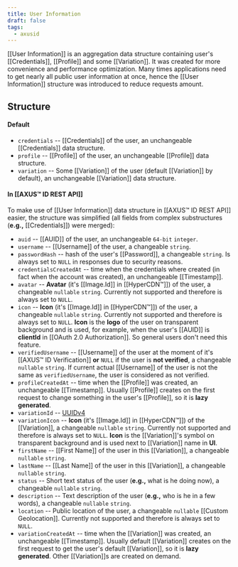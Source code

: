 ```yaml
---
title: User Information
draft: false
tags:
  - axusid
---
```

[[User Information]] is an aggregation data structure containing user's [[Credentials]], [[Profile]] and some [[Variation]]. It was created for more convenience and performance optimization. Many times applications need to get nearly all public user information at once, hence the [[User Information]] structure was introduced to reduce requests amount.
## Structure
#### Default
- `credentials` -- [[Credentials]] of the user, an unchangeable [[Credentials]] data structure.
- `profile` -- [[Profile]] of the user, an unchangeable [[Profile]] data structure.
- `variation` -- Some [[Variation]] of the user (default [[Variation]] by default), an unchangeable [[Variation]] data structure.
#### In [[AXUS™ ID REST API]]
To make use of [[User Information]] data structure in [[AXUS™ ID REST API]] easier, the structure was simplified (all fields from complex substructures (**e.g.,** [[Credentials]]) were merged):
- `auid` -- [[AUID]] of the user, an unchangeable `64-bit` `integer`.
- `username` -- [[Username]] of the user, a changeable `string`.
- `passwordHash` -- hash of the user's [[Password]], a changeable `string`. Is always set to `NULL` in responses due to security reasons.
- `credentialsCreatedAt` -- time when the credentials where created (in fact when the account was  created), an unchangeable [[Timestamp]].
- `avatar` -- **Avatar** (it's [[Image.Id]] in [[HyperCDN™]]) of the user, a changeable `nullable` `string`. Currently not supported and therefore is always set to `NULL`.
- `icon` -- **Icon** (it's [[Image.Id]] in [[HyperCDN™]]) of the user, a changeable `nullable` `string`. Currently not supported and therefore is always set to `NULL`. **Icon** is the **logo** of the user on transparent background and is used, for example, when the user's [[AUID]] is **clientId** in [[OAuth 2.0 Authorization]]. So general users don't need this feature.
- `verifiedUsername` -- [[Username]] of the user at the moment of it's [[AXUS™ ID Verification]] **or** `NULL` if the user is **not verified**, a changeable `nullable` `string`. If current actual [[Username]] of the user is not the same as `verifiedUsername`, the user is considered as not verified.
- `profileCreatedAt` -- time when the [[Profile]] was created, an unchangeable [[Timestamp]]. Usually [[Profile]] creates on the first request to change something in the user's [[Profile]], so it is **lazy generated**.
- `variationId` -- [UUIDv4](https://en.wikipedia.org/wiki/Universally_unique_identifier)
- `variationIcon` -- **Icon** (it's [[Image.Id]] in [[HyperCDN™]]) of the [[Variation]], a changeable `nullable` `string`. Currently not supported and therefore is always set to `NULL`. **Icon** is the [[Variation]]'s symbol on transparent background and is used next to [[Variation]] name in **UI**.
- `firstName` -- [[First Name]] of the user in this [[Variation]], a changeable `nullable` `string`.
- `lastName` -- [[Last Name]] of the user in this [[Variation]], a changeable `nullable` `string`.
- `status` -- Short text status of the user (**e.g.,** what is he doing now), a changeable `nullable` `string`.
- `description` -- Text description of the user (**e.g.,** who is he in a few words), a changeable `nullable` `string`.
- `location` -- Public location of the user, a changeable `nullable` [[Custom Geolocation]]. Currently not supported and therefore is always set to `NULL`.
- `variationCreatedAt` -- time when the [[Variation]] was created, an unchangeable [[Timestamp]]. Usually default [[Variation]] creates on the first request to get the user's default [[Variation]], so it is **lazy generated**. Other [[Variation]]s are created on demand.